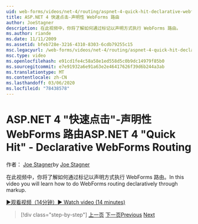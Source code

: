 ```yaml
---
uid: web-forms/videos/net-4/routing/aspnet-4-quick-hit-declarative-webforms-routing
title: ASP.NET 4 快速点击-声明性 WebForms 路由
author: JoeStagner
description: 在此视频中，你将了解如何通过标记以声明方式执行 WebForms 路由。
ms.author: riande
ms.date: 11/11/2009
ms.assetid: bfeb728e-3216-4310-8303-6cdb79255c15
msc.legacyurl: /web-forms/videos/net-4/routing/aspnet-4-quick-hit-declarative-webforms-routing
msc.type: video
ms.openlocfilehash: e91cd1fe4c58a58e1ed558d5c0b9dc14979f85b0
ms.sourcegitcommit: e7e91932a6e91a63e2e46417626f39d6b244a3ab
ms.translationtype: MT
ms.contentlocale: zh-CN
ms.lasthandoff: 03/06/2020
ms.locfileid: "78438578"
---
```

# <a name="aspnet-4-quick-hit---declarative-webforms-routing"></a><span data-ttu-id="778af-103">ASP.NET 4 "快速点击"-声明性 WebForms 路由</span><span class="sxs-lookup"><span data-stu-id="778af-103">ASP.NET 4 "Quick Hit" - Declarative WebForms Routing</span></span>

<span data-ttu-id="778af-104">作者： [Joe Stagner](https://github.com/JoeStagner)</span><span class="sxs-lookup"><span data-stu-id="778af-104">by [Joe Stagner](https://github.com/JoeStagner)</span></span>

<span data-ttu-id="778af-105">在此视频中，你将了解如何通过标记以声明方式执行 WebForms 路由。</span><span class="sxs-lookup"><span data-stu-id="778af-105">In this video you will learn how to do WebForms routing declaratively through markup.</span></span> 

[<span data-ttu-id="778af-106">&#9654;观看视频（14分钟）</span><span class="sxs-lookup"><span data-stu-id="778af-106">&#9654; Watch video (14 minutes)</span></span>](https://channel9.msdn.com/Blogs/ASP-NET-Site-Videos/aspnet-4-quick-hit-declarative-webforms-routing)

> [!div class="step-by-step"]
> <span data-ttu-id="778af-107">[上一页](aspnet-4-quick-hit-imperative-webforms-routing.md)
> [下一页](aspnet-4-quick-hit-outbound-webforms-routing.md)</span><span class="sxs-lookup"><span data-stu-id="778af-107">[Previous](aspnet-4-quick-hit-imperative-webforms-routing.md)
[Next](aspnet-4-quick-hit-outbound-webforms-routing.md)</span></span>
